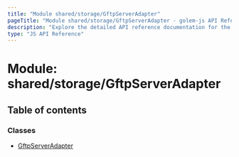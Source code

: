 ```yaml
---
title: "Module shared/storage/GftpServerAdapter"
pageTitle: "Module shared/storage/GftpServerAdapter - golem-js API Reference"
description: "Explore the detailed API reference documentation for the Module shared/storage/GftpServerAdapter within the golem-js SDK for the Golem Network."
type: "JS API Reference"
---
```

# Module: shared/storage/GftpServerAdapter

## Table of contents

### Classes

- [GftpServerAdapter](../classes/shared_storage_GftpServerAdapter.GftpServerAdapter)
